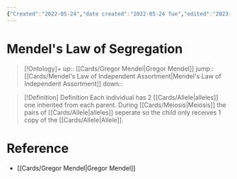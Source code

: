```yaml
---
{"Created":"2022-05-24","date created":"2022-05-24 Tue","edited":"2023-04-06 Thu","dg-publish":true,"tags":["Uni/LFS103","School","on/Science/Biology"],"permalink":"/cards/mendel-s-law-of-segregation/","dgPassFrontmatter":true}
---
```


# Mendel's Law of Segregation

> [!Ontology]+
> up:: [[Cards/Gregor Mendel\|Gregor Mendel]]
> jump:: [[Cards/Mendel's Law of Independent Assortment\|Mendel's Law of Independent Assortment]]
> down:: 

> [!Definition] Definition
> Each individual has 2 [[Cards/Allele\|alleles]] one inherited from each parent. During [[Cards/Meiosis\|Meiosis]] the pairs of [[Cards/Allele\|alleles]] seperate so the child only receives 1 copy of the [[Cards/Allele\|Allele]].
# Reference
- [[Cards/Gregor Mendel\|Gregor Mendel]]